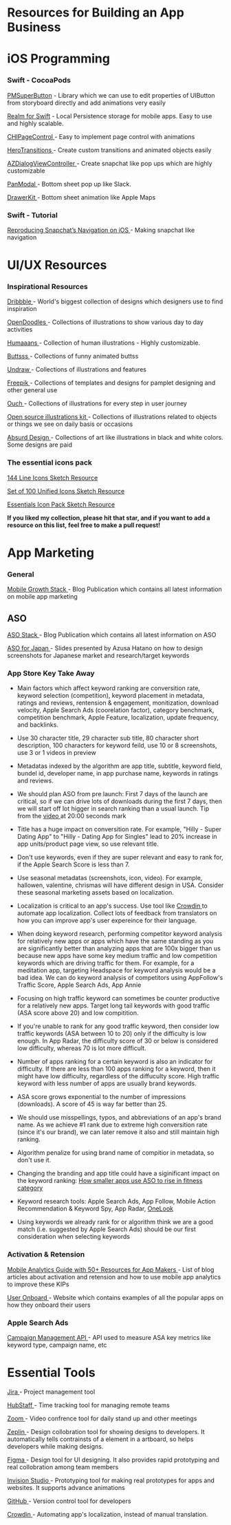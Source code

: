 # Resources for Building an App Business 

# iOS Programming

<h3>Swift - CocoaPods</h3>

<a href = "https://github.com/pmusolino/PMSuperButton"> PMSuperButton</a> - Library which we can use to edit properties of UIButton from storyboard directly and add animations very easily

<a href = "https://realm.io/docs/swift/latest"> Realm for Swift</a> - Local Persistence storage for mobile apps. Easy to use and highly scalable.

<a href = "https://github.com/ChiliLabs/CHIPageControl"> CHIPageControl </a> - Easy to implement page control with animations

<a href = "https://github.com/HeroTransitions/Hero"> HeroTransitions </a> - Create custom transitions and animated objects easily

<a href = "https://github.com/Minitour/AZDialogViewController"> AZDialogViewController </a> - Create snapchat like pop ups which are highly customizable

<a href = "https://github.com/slackhq/PanModal"> PanModal </a> - Bottom sheet pop up like Slack.

<a href = "https://github.com/babylonhealth/DrawerKit"> DrawerKit </a> - Bottom sheet animation like Apple Maps

<h3>Swift - Tutorial</h3>

<a href = "https://medium.com/snowdog-labs/reproducing-snapchat-navigations-on-ios-part-3-41b7ea1d91bd"> Reproducing Snapchat’s Navigation on iOS  </a> - Making snapchat like navigation


# UI/UX Resources

<h3>Inspirational Resources </h3>

<a href = "https://dribbble.com/"> Dribbble </a> - World's biggest collection of designs which designers use to find inspiration

<a href = "https://www.opendoodles.com/ "> OpenDoodles </a> - Collections of illustrations to show various day to day activities

<a href = "https://www.humaaans.com/"> Humaaans </a> - Collection of human illustrations - Highly customizable.

<a href = "https://www.buttsss.com/"> Buttsss </a> - Collections of funny animated buttss

<a href = "https://undraw.co/illustrations"> Undraw </a> - Collections of illustrations and features

<a href = "https://www.freepik.com/"> Freepik </a> - Collections of templates and designs for pamplet designing and other general use

<a href = "https://icons8.com/ouch/"> Ouch </a> - Collections of illustrations for every step in user journey

<a href = "https://illlustrations.co/"> Open source illustrations kit </a> - Collections of illustrations related to objects or things we see on daily basis or occasions 

<a href = "https://absurd.design/#slide-8"> Absurd Design </a> - Collections of art like illustrations in black and white colors. Some designs are paid


<h3>The essential icons pack</h3>

<a href = "https://www.sketchappsources.com/free-source/4221-moonshard-free-line-icons-sketch-freebie-resource.html">  144 Line Icons Sketch Resource </a>

<a href = "https://www.sketchappsources.com/free-source/3846-icon-set-sketch-freebie-resource.html"> Set of 100 Unified Icons Sketch Resource </a> 

<a href = "https://www.sketchappsources.com/free-source/3771-essentials-icon-pack-sketch-freebie-resource.html"> Essentials Icon Pack Sketch Resource </a> 

<b>If you liked my collection, please hit that star, and if you want to add a resource on this list, feel free to make a pull request! </b>

# App Marketing

<h3>General</h3>
<a href = "https://phiture.com/mobilegrowthstack/"> Mobile Growth Stack </a> - Blog Publication which contains all latest information on mobile app marketing

## ASO

<a href = "https://asostack.com/"> ASO Stack </a> - Blog Publication which contains all latest information on ASO 

<a href = "https://drive.google.com/file/d/1ZiyCT34ebdwdJoC2sq_p8B9bVos7t2h6/view?usp=sharing"> ASO for Japan </a> - Slides presented by Azusa Hatano on how to design screenshots for Japanese market and research/target keywords

### App Store Key Take Away

- Main factors which affect keyword ranking are conversition rate, keyword selection (competition), keyword placement in metadata, ratings and reviews, rentension & engagement, monitization, download velocity, Apple Search Ads (coorelation factor), category benchmark, competition benchmark, Apple Feature, localization, update frequency, and backlinks.  

- Use 30 character title, 29 character sub title, 80 character short description, 100 characters for keyword feild, use 10 or 8 screenshots, use 3 or 1 videos in preview

- Metadatas indexed by the algorithm are app title, subtitle, keyword field, bundel id, developer name, in app purchase name, keywords in ratings and reviews. 

- We should plan ASO from pre launch: First 7 days of the launch are critical, so if we can drive lots of downloads during the first 7 days, then we will start off lot higger in search ranking than a usual launch. Tip from the <a href = "https://www.youtube.com/watch?v=bhS2GRmiKd8&t=1805s"> video </a> at 20:00 seconds mark  

- Title has a huge impact on conversition rate. For example, "Hilly - Super Dating App" to "Hilly - Dating App for Singles" lead to 20% increase in app units/product page view, so use relevant title.

- Don't use keywords, even if they are super relevant and easy to rank for, if the Apple Search Score is less than 7. 

- Use seasonal metadatas (screenshots, icon, video). For example, hallowen, valentine, chrismas will have different design in USA. Consider these seasonal marketing assets based on localization. 

- Localization is critical to an app's success. Use tool like <a href = "https://crowdin.com/"> Crowdin </a> to automate app localization. Collect lots of feedback from translators on how you can improve app's user expereince for their language. 

- When doing keyword research, performing competitor keyword analysis for relatively new apps or apps which have the same standing as you are significantly better than analyzing apps that are 100x bigger than us because new apps have some key medium traffic and low competition keywords which are driving traffic for them. For example, for a meditation app, targeting Headspace for keyword analysis would be a bad idea. We can do keyword analysis of competitors using AppFollow's Traffic Score, Apple Search Ads, App Annie

- Focusing on high traffic keyword can sometimes be counter productive for a relatively new apps. Target long tail keywords with good traffic (ASA score above 20) and low compitition. 

- If you're unable to rank for any good traffic keyword, then consider low traffic keywords (ASA between 10 to 20) only if the difficulty is low enough. In App Radar, the difficulty score of 30 or below is considered low difficulty, whereas 70 is lot more difficult. 

- Number of apps ranking for a certain keyword is also an indicator for difficulty. If there are less than 100 apps ranking for a keyword, then it might have low difficulty, regardless of the diffuculty score. High traffic keyword with less number of apps are usually brand keywords. 

- ASA score grows exponential to the number of impressions (downloads). A score of 45 is way far better than 25. 

- We should use misspellings, typos, and abbreviations of an app's brand name. As we achieve #1 rank due to extreme high conversition rate (since it's our brand), we can later remove it also and still maintain high ranking. 

- Algorithm penalize for using brand name of compitior in metadata, so don't use it. 

- Changing the branding and app title could have a siginificant impact on the keyword ranking:  <a href = "https://www.apptweak.com/aso-blog/how-aso-can-lead-to-success-against-giants-in-the-category"> How smaller apps use ASO to rise in fitness category </a> 

- Keyword research tools: Apple Search Ads, App Follow, Mobile Action Recommendation & Keyword Spy, App Radar, <a href = "https://www.onelook.com/"> OneLook </a> 

- Using keywords we already rank for or algorithm think we are a good match (i.e. suggested by Apple Search Ads) should be our first consideration when selecting keywords



### Activation & Retension

<a href = "https://amplitude.com/mobile-analytics?ref=blog-cta"> Mobile Analytics Guide with 50+ Resources for App Makers </a> - List of blog articles about activation and retension and how to use mobile app analytics to improve these KIPs

<a href = "https://www.useronboard.com/how-dropbox-onboards-new-users/?slide=9"> User Onboard </a> - Website which contains examples of all the popular apps on how they onboard their users

<h3>Apple Search Ads</h3>

<a href = "https://searchads.apple.com/help/advanced/0022-use-the-campaign-management-api/"> Campaign Management API </a> - API used to measure ASA key metrics like keyword type, campaign name, etc

# Essential Tools

<a href = "http://jira.com/"> Jira </a> - Project management tool

<a href = "https://hubstaff.com/"> HubStaff </a> - Time tracking tool for managing remote teams

<a href = "https://zoom.us/"> Zoom </a> - Video confrence tool for daily stand up and other meetings

<a href = "https://zeplin.io/"> Zeplin </a> - Design collobration tool for showing designs to developers. It automatically tells contrainsts of a element in a artboard, so helps developers while making designs. 

<a href = "https://www.figma.com/"> Figma </a> - Design tool for UI designing. It also provides rapid prototyping and real collobration among team members 

<a href = "https://www.invisionapp.com/studio"> Invision Studio </a> - Prototyping tool for making real prototypes for apps and websites. It supports advance animations

<a href = "https://github.com/"> GitHub </a> - Version control tool for developers

<a href = "https://crowdin.com/"> Crowdin </a> - Automating app's localization, instead of manual translation. 

